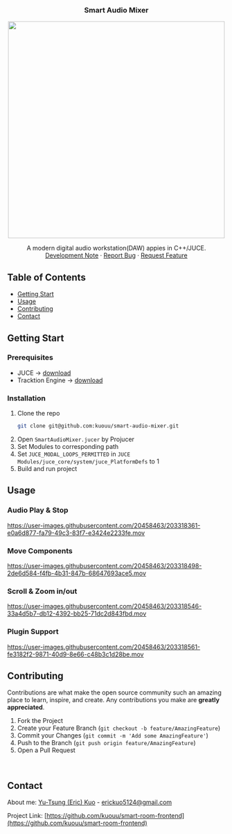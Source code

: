 
<!-- PROJECT LOGO -->
<br />
<div align="center">
  <h3 align="center">Smart Audio Mixer</h3>
  <a href="https://github.com/kuouu/smart-audio-mixer">
    <img src="https://i.imgur.com/l0uE4UF.png" width="500">
  </a>
  <p align="center">
    A modern digital audio workstation(DAW) appies in C++/JUCE.
    <br />
    <a href="https://hackmd.io/@kuouu/SmartAudioMixer">Development Note</a>
    ·
    <a href="https://github.com/kuouu/smart-audio-mixer/issues">Report Bug</a>
    ·
    <a href="https://github.com/kuouu/smart-audio-mixer/pulls">Request Feature</a>
  </p>
</div>

## Table of Contents

- [Getting Start](#getting-started)
- [Usage](#usage)
- [Contributing](#contributing)
- [Contact](#contact)

## Getting Start

### Prerequisites

- JUCE -> [download](https://juce.com/get-juce/download)
- Tracktion Engine -> [download](https://www.tracktion.com/develop/tracktion-engine)

### Installation

1. Clone the repo
   ```sh
   git clone git@github.com:kuouu/smart-audio-mixer.git
   ```
2. Open `SmartAudioMixer.jucer` by Projucer
3. Set Modules to corresponding path
4. Set `JUCE_MODAL_LOOPS_PERMITTED` in `JUCE Modules/juce_core/system/juce_PlatformDefs` to 1
5. Build and run project

## Usage

### Audio Play & Stop

https://user-images.githubusercontent.com/20458463/203318361-e0a6d877-fa79-49c3-83f7-e3424e2233fe.mov

### Move Components

https://user-images.githubusercontent.com/20458463/203318498-2de6d584-f4fb-4b31-847b-68647693ace5.mov

### Scroll & Zoom in/out

https://user-images.githubusercontent.com/20458463/203318546-33a4d5b7-db12-4392-bb25-71dc2d843fbd.mov

### Plugin Support

https://user-images.githubusercontent.com/20458463/203318561-fe3182f2-9871-40d9-8e66-c48b3c1d28be.mov

<!-- CONTRIBUTING -->
## Contributing

Contributions are what make the open source community such an amazing place to learn, inspire, and create. Any contributions you make are **greatly appreciated**.

1. Fork the Project
2. Create your Feature Branch (`git checkout -b feature/AmazingFeature`)
3. Commit your Changes (`git commit -m 'Add some AmazingFeature'`)
4. Push to the Branch (`git push origin feature/AmazingFeature`)
5. Open a Pull Request
<br />

## Contact

About me: [Yu-Tsung (Eric) Kuo](https://www.linkedin.com/in/kuouu/) - erickuo5124@gmail.com

Project Link: [https://github.com/kuouu/smart-room-frontend](https://github.com/kuouu/smart-room-frontend)
